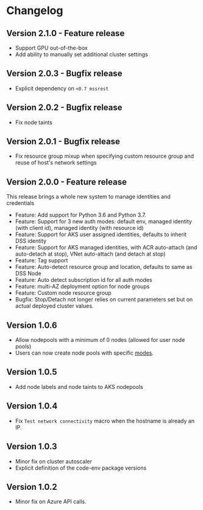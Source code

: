 # Changelog

## Version 2.1.0 - Feature release

- Support GPU out-of-the-box
- Add ability to manually set additional cluster settings

## Version 2.0.3 - Bugfix release

- Explicit dependency on `<0.7 mssrest`

## Version 2.0.2 - Bugfix release

- Fix node taints

## Version 2.0.1 - Bugfix release

- Fix resource group mixup when specifying custom resource group and reuse of host's network settings

## Version 2.0.0 - Feature release

This release brings a whole new system to manage identities and credentials

- Feature: Add support for Python 3.6 and Python 3.7.
- Feature: Support for 3 new auth modes:  default env, managed identity (with client id), managed identity (with resource id)
- Feature: Support for AKS user assigned identities, defaults to inherit DSS identity
- Feature: Support for AKS managed identities, with ACR auto-attach (and auto-detach at stop), VNet auto-attach (and detach at stop)
- Feature: Tag support
- Feature: Auto-detect resource group and location, defaults to same as DSS Node
- Feature: Auto detect subscription id for all auth modes
- Feature: multi-AZ deployment option for node groups
- Feature: Custom node resource group
- Bugfix: Stop/Detach not longer relies on current parameters set but on actual deployed cluster values.

## Version 1.0.6

- Allow nodepools with a minimum of 0 nodes (allowed for user node pools)
- Users can now create node pools with specific [modes](https://docs.microsoft.com/en-us/azure/aks/use-system-pools#system-and-user-node-pools).

## Version 1.0.5
- Add node labels and node taints to AKS nodepools

## Version 1.0.4
- Fix `Test network connectivity` macro when the hostname is already an IP.

## Version 1.0.3

- Minor fix on cluster autoscaler
- Explicit definition of the code-env package versions

## Version 1.0.2

- Minor fix on Azure API calls.
